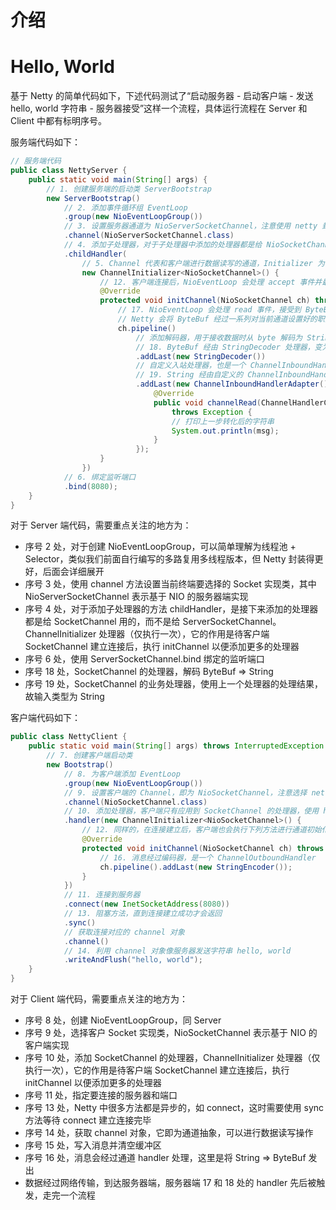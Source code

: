 # 介绍

# Hello, World

基于 Netty 的简单代码如下，下述代码测试了“启动服务器 - 启动客户端 - 发送 hello, world 字符串 - 服务器接受”这样一个流程，具体运行流程在 Server 和 Client 中都有标明序号。

服务端代码如下：

```java
// 服务端代码
public class NettyServer {
    public static void main(String[] args) {
        // 1. 创建服务端的启动类 ServerBootstrap
        new ServerBootstrap()
            // 2. 添加事件循环组 EventLoop
            .group(new NioEventLoopGroup())
            // 3. 设置服务器通道为 NioServerSocketChannel，注意使用 netty 封装服务器通道类
            .channel(NioServerSocketChannel.class)
            // 4. 添加子处理器，对于子处理器中添加的处理器都是给 NioSocketChannel 用的
            .childHandler(
                // 5. Channel 代表和客户端进行数据读写的通道，Initializer 为初始化，故该类为通道初始化类
                new ChannelInitializer<NioSocketChannel>() {
                    // 12. 客户端连接后，NioEventLoop 会处理 accept 事件并最终调用下述代码进行通道初始化
                    @Override
                    protected void initChannel(NioSocketChannel ch) throws Exception {
                        // 17. NioEventLoop 会处理 read 事件，接受到 ByteBuf
                        // Netty 会将 ByteBuf 经过一系列对当前通道设置好的职责链，执行到各个 handler 的具体方法
                        ch.pipeline()
                            // 添加解码器，用于接收数据时从 byte 解码为 String，是个 ChannelInboundHandler
                            // 18. ByteBuf 经由 StringDecoder 处理器，变为 String
                            .addLast(new StringDecoder())
                            // 自定义入站处理器，也是一个 ChannelInboundHandler
                            // 19. String 经由自定义的 ChannelInboundHandler，进行打印，自此 hello, world 处理结束
                            .addLast(new ChannelInboundHandlerAdapter() {
                                @Override
                                public void channelRead(ChannelHandlerContext ctx, Object msg)
                                    throws Exception {
                                    // 打印上一步转化后的字符串
                                    System.out.println(msg);
                                }
                            });
                    }
                })
            // 6. 绑定监听端口
            .bind(8080);
    }
}
```

对于 Server 端代码，需要重点关注的地方为：

- 序号 2 处，对于创建 NioEventLoopGroup，可以简单理解为线程池 + Selector，类似我们前面自行编写的多路复用多线程版本，但 Netty 封装得更好，后面会详细展开
- 序号 3 处，使用 channel 方法设置当前终端要选择的 Socket 实现类，其中 NioServerSocketChannel 表示基于 NIO 的服务器端实现
- 序号 4 处，对于添加子处理器的方法 childHandler，是接下来添加的处理器都是给 SocketChannel 用的，而不是给 ServerSocketChannel。ChannelInitializer 处理器（仅执行一次），它的作用是待客户端 SocketChannel 建立连接后，执行 initChannel 以便添加更多的处理器
- 序号 6 处，使用 ServerSocketChannel.bind 绑定的监听端口
- 序号 18 处，SocketChannel 的处理器，解码 ByteBuf => String
- 序号 19 处，SocketChannel 的业务处理器，使用上一个处理器的处理结果，故输入类型为 String

客户端代码如下：

```java
public class NettyClient {
    public static void main(String[] args) throws InterruptedException {
        // 7. 创建客户端启动类
        new Bootstrap()
            // 8. 为客户端添加 EventLoop
            .group(new NioEventLoopGroup())
            // 9. 设置客户端的 Channel，即为 NioSocketChannel，注意选择 netty 封装的实现
            .channel(NioSocketChannel.class)
            // 10. 添加处理器，客户端只有应用到 SocketChannel 的处理器，使用 handler 添加
            .handler(new ChannelInitializer<NioSocketChannel>() {
                // 12. 同样的，在连接建立后，客户端也会执行下列方法进行通道初始化
                @Override
                protected void initChannel(NioSocketChannel ch) throws Exception {
                    // 16. 消息经过编码器，是一个 ChannelOutboundHandler
                    ch.pipeline().addLast(new StringEncoder());
                }
            })
            // 11. 连接到服务器
            .connect(new InetSocketAddress(8080))
            // 13. 阻塞方法，直到连接建立成功才会返回
            .sync()
            // 获取连接对应的 channel 对象
            .channel()
            // 14. 利用 channel 对象像服务器发送字符串 hello, world
            .writeAndFlush("hello, world");
    }
}
```

对于 Client 端代码，需要重点关注的地方为：

- 序号 8 处，创建 NioEventLoopGroup，同 Server
- 序号 9 处，选择客户 Socket 实现类，NioSocketChannel 表示基于 NIO 的客户端实现
- 序号 10 处，添加 SocketChannel 的处理器，ChannelInitializer 处理器（仅执行一次），它的作用是待客户端 SocketChannel 建立连接后，执行 initChannel 以便添加更多的处理器
- 序号 11 处，指定要连接的服务器和端口
- 序号 13 处，Netty 中很多方法都是异步的，如 connect，这时需要使用 sync 方法等待 connect 建立连接完毕
- 序号 14 处，获取 channel 对象，它即为通道抽象，可以进行数据读写操作
- 序号 15 处，写入消息并清空缓冲区
- 序号 16 处，消息会经过通道 handler 处理，这里是将 String => ByteBuf 发出
- 数据经过网络传输，到达服务器端，服务器端 17 和 18 处的 handler 先后被触发，走完一个流程

